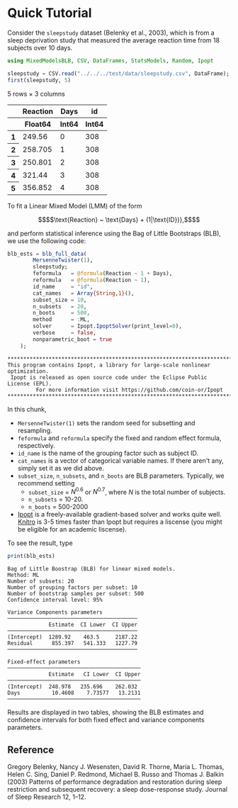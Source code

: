 
# Quick Tutorial

Consider the ```sleepstudy``` dataset (Belenky et al., 2003), which is from a sleep deprivation study that measured the average reaction time from 18 subjects over 10 days.


```julia
using MixedModelsBLB, CSV, DataFrames, StatsModels, Random, Ipopt
```


```julia
sleepstudy = CSV.read("../../../test/data/sleepstudy.csv", DataFrame);
first(sleepstudy, 5)
```




<div class="data-frame"><p>5 rows × 3 columns</p><table class="data-frame"><thead><tr><th></th><th>Reaction</th><th>Days</th><th>id</th></tr><tr><th></th><th title="Float64">Float64</th><th title="Int64">Int64</th><th title="Int64">Int64</th></tr></thead><tbody><tr><th>1</th><td>249.56</td><td>0</td><td>308</td></tr><tr><th>2</th><td>258.705</td><td>1</td><td>308</td></tr><tr><th>3</th><td>250.801</td><td>2</td><td>308</td></tr><tr><th>4</th><td>321.44</td><td>3</td><td>308</td></tr><tr><th>5</th><td>356.852</td><td>4</td><td>308</td></tr></tbody></table></div>



To fit a Linear Mixed Model (LMM) of the form

```math
$$\text{Reaction} ~ \text{Days} + (1|\text{ID})},$$
```

and perform statistical inference using the Bag of Little Bootstraps (BLB), we use the following code:


```julia
blb_ests = blb_full_data(
        MersenneTwister(1),
        sleepstudy;
        feformula   = @formula(Reaction ~ 1 + Days),
        reformula   = @formula(Reaction ~ 1),
        id_name     = "id", 
        cat_names   = Array{String,1}(), 
        subset_size = 10,
        n_subsets   = 20, 
        n_boots     = 500,
        method      = :ML,
        solver      = Ipopt.IpoptSolver(print_level=0),
        verbose     = false,
        nonparametric_boot = true
    );
```

    
    ******************************************************************************
    This program contains Ipopt, a library for large-scale nonlinear optimization.
     Ipopt is released as open source code under the Eclipse Public License (EPL).
             For more information visit https://github.com/coin-or/Ipopt
    ******************************************************************************
    


In this chunk,

- ```MersenneTwister(1)``` sets the random seed for subsetting and resampling.
- ```feformula``` and ```reformula``` specify the fixed and random effect formula, respectively.
- ```id_name``` is the name of the grouping factor such as subject ID.
- ```cat_names``` is a vector of categorical variable names. If there aren't any, simply set it as we did above. 
- ```subset_size```, ```n_subsets```, and ```n_boots``` are BLB parameters. Typically, we recommend setting
    - ```subset_size``` = $N^{0.6}$ or $N^{0.7}$, where $N$ is the total number of subjects. 
    - ```n_subsets``` = 10-20.
    - ```n_boots```   = 500-2000
- [Ipopt](https://github.com/coin-or/Ipopt) is a freely-available gradient-based solver and works quite well. [Knitro](https://www.artelys.com/solvers/knitro/) is 3-5 times faster than Ipopt but requires a liscense (you might be eligible for an academic liscense).



To see the result, type


```julia
print(blb_ests)
```

    Bag of Little Boostrap (BLB) for linear mixed models.
    Method: ML
    Number of subsets: 20
    Number of grouping factors per subset: 10
    Number of bootstrap samples per subset: 500
    Confidence interval level: 95%
    
    Variance Components parameters
    ─────────────────────────────────────────
                 Estimate  CI Lower  CI Upper
    ─────────────────────────────────────────
    (Intercept)  1289.92    463.5     2187.22
    Residual      855.397   541.333   1227.79
    ─────────────────────────────────────────
    
    Fixed-effect parameters
    ──────────────────────────────────────────
                 Estimate   CI Lower  CI Upper
    ──────────────────────────────────────────
    (Intercept)  248.978   235.696    262.032
    Days          10.4608    7.73577   13.2131
    ──────────────────────────────────────────

Results are displayed in two tables, showing the BLB estimates and confidence intervals for both fixed effect and variance components parameters. 

## Reference

Gregory Belenky, Nancy J. Wesensten, David R. Thorne, Maria L. Thomas, Helen C. Sing, Daniel P. Redmond, Michael B. Russo and Thomas J. Balkin (2003) Patterns of performance degradation and restoration during sleep restriction and subsequent recovery: a sleep dose-response study. Journal of Sleep Research 12, 1–12.
